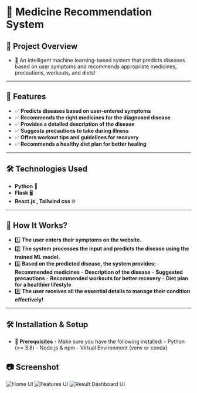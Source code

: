 # **🏥 Medicine Recommendation System**

## **🌟 Project Overview**
- 🚀 An intelligent machine learning-based system that predicts diseases based on user symptoms and recommends appropriate medicines, precautions, workouts, and diets!

---

## **🚀 Features**
- ✅ **Predicts diseases based on user-entered symptoms**
- ✅ **Recommends the right medicines for the diagnosed disease**
- ✅ **Provides a detailed description of the disease**
- ✅ **Suggests precautions to take during illness**
- ✅ **Offers workout tips and guidelines for recovery**
- ✅ **Recommends a healthy diet plan for better healing**

---

## **🛠️ Technologies Used**
- **Python** 🐍
- **Flask** 🖥️
- **React.js , Tailwind css** 🌐


---

## **🎯 How It Works?**
- 1️⃣ **The user enters their symptoms on the website.**
- 2️⃣ **The system processes the input and predicts the disease using the trained ML model.**
- 3️⃣ **Based on the predicted disease, the system provides:**
      - **Recommended medicines**
      - **Description of the disease**
      - **Suggested precautions**
      - **Recommended workouts for better recovery**
      - **Diet plan for a healthier lifestyle**
- 4️⃣ **The user receives all the essential details to manage their condition effectively!**

---

## **🛠️ Installation & Setup**

- 📌 **Prerequisites**
      - Make sure you have the following installed:
        - Python (>= 3.8)
        - Node.js & npm
        - Virtual Environment (venv or conda)

      

## **📷 Screenshot**
![Home UI](Home.png)
![Features UI](Features.png)
![Result Dashboard UI](Result_Dashboard.png)





